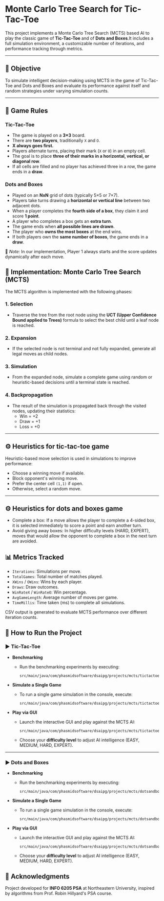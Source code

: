 # Monte Carlo Tree Search for Tic-Tac-Toe

This project implements a Monte Carlo Tree Search (MCTS) based AI to play the classic game of **Tic-Tac-Toe** and of **Dots and Boxes**.It includes a full simulation environment, a customizable number of iterations, and performance tracking through metrics.

---

## 🎯 Objective

To simulate intelligent decision-making using MCTS in the game of Tic-Tac-Toe and Dots and Boxes and evaluate its performance against itself and random strategies under varying simulation counts.

---
## 🧾 Game Rules

### Tic-Tac-Toe
- The game is played on a **3×3** board.
- There are **two players**, traditionally `X` and `O`.
- **X always goes first.**
- Players alternate turns, placing their mark (`X` or `O`) in an empty cell.
- The goal is to place **three of their marks in a horizontal, vertical, or diagonal row**.
- If all cells are filled and no player has achieved three in a row, the game ends in a **draw**.

### Dots and Boxes
- Played on an **NxN** grid of dots (typically 5×5 or 7×7).
- Players take turns drawing a **horizontal or vertical line** between two adjacent dots.
- When a player completes the **fourth side of a box**, they claim it and score **1 point**.
- A player who completes a box gets an **extra turn**.
- The game ends when **all possible lines are drawn**.
- The player who **owns the most boxes** at the end wins.
- If both players own the **same number of boxes**, the game ends in a **draw**.

📌 *Note:* In our implementation, Player 1 always starts and the score updates dynamically after each move.

## 🧠 Implementation: Monte Carlo Tree Search (MCTS)

The MCTS algorithm is implemented with the following phases:

### 1. **Selection**
- Traverse the tree from the root node using the **UCT (Upper Confidence Bound applied to Trees)** formula to select the best child until a leaf node is reached.

### 2. **Expansion**
- If the selected node is not terminal and not fully expanded, generate all legal moves as child nodes.

### 3. **Simulation**
- From the expanded node, simulate a complete game using random or heuristic-based decisions until a terminal state is reached.

### 4. **Backpropagation**
- The result of the simulation is propagated back through the visited nodes, updating their statistics:
    - Win = +2
    - Draw = +1
    - Loss = +0

---

## ⚙️ Heuristics for tic-tac-toe game

Heuristic-based move selection is used in simulations to improve performance:
- Choose a winning move if available.
- Block opponent's winning move.
- Prefer the center cell `(1,1)` if open.
- Otherwise, select a random move.

---

## ⚙️ Heuristics for dots and boxes game
- Complete a box: If a move allows the player to complete a 4-sided box, it is selected immediately to score a point and earn another turn.
- Avoid giving away boxes: In higher difficulty levels (HARD, EXPERT), moves that would allow the opponent to complete a box in the next turn are avoided.

## 📊 Metrics Tracked

- `Iterations`: Simulations per move.
- `TotalGames`: Total number of matches played.
- `XWins` / `OWins`: Wins by each player.
- `Draws`: Draw outcomes.
- `WinRateX` / `WinRateO`: Win percentage.
- `AvgGameLength`: Average number of moves per game.
- `TimeMillis`: Time taken (ms) to complete all simulations.

CSV output is generated to evaluate MCTS performance over different iteration counts.

## 🚀 How to Run the Project

### ▶ Tic-Tac-Toe

- **Benchmarking**
  - Run the benchmarking experiments by executing:
    ```
    src/main/java/com/phasmidsoftware/dsaipg/projects/mcts/tictactoe/Benchmarks.java
    ```

- **Simulate a Single Game**
  - To run a single game simulation in the console, execute:
    ```
    src/main/java/com/phasmidsoftware/dsaipg/projects/mcts/tictactoe/TicTacToe.java
    ```

- **Play via GUI**
  - Launch the interactive GUI and play against the MCTS AI:
    ```
    src/main/java/com/phasmidsoftware/dsaipg/projects/mcts/tictactoe/TicTacToeGUI.java
    ```
  - Choose your **difficulty level** to adjust AI intelligence (EASY, MEDIUM, HARD, EXPERT).

---

### ▶ Dots and Boxes

- **Benchmarking**
  - Run the benchmarking experiments by executing:
    ```
    src/main/java/com/phasmidsoftware/dsaipg/projects/mcts/dotsandboxes/Benchmarks.java
    ```

- **Simulate a Single Game**
  - To run a single game simulation in the console, execute:
    ```
    src/main/java/com/phasmidsoftware/dsaipg/projects/mcts/dotsandboxes/DotsAndBoxesGame.java
    ```

- **Play via GUI**
  - Launch the interactive GUI and play against the MCTS AI:
    ```
    src/main/java/com/phasmidsoftware/dsaipg/projects/mcts/dotsandboxes/DotsAndBoxesGUI.java
    ```
  - Choose your **difficulty level** to adjust AI intelligence (EASY, MEDIUM, HARD, EXPERT).







## 🙌 Acknowledgments

Project developed for **INFO 6205 PSA** at Northeastern University, inspired by algorithms from Prof. Robin Hillyard's PSA course.
